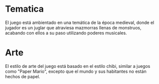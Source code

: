 # Tematica

El juego está ambientado en una temática de la época medieval, donde el jugador es un juglar 
que atraviesa mazmorras llenas de monstruos, 
acabando con ellos a su paso utilizando poderes musicales.

# Arte

El estilo de arte del juego está basado en el estilo chibi, similar a juegos como "Paper Mario", 
excepto que el mundo y sus habitantes no están hechos de papel.